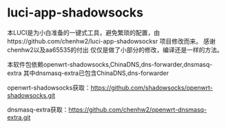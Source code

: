 # luci-app-shadowsocks
本LUCI是为小白准备的一键式工具，避免繁琐的配置，由https://github.com/chenhw2/luci-app-shadowsocksr 项目修改而来。
感谢chenhw2以及aa65535的付出
仅仅是做了小部分的修改，编译还是一样的方法。

本软件包依赖openwrt-shadowsocks,ChinaDNS,dns-forwarder,dnsmasq-extra
其中dnsmasq-extra已包含ChinaDNS,dns-forwarder

openwrt-shadowsocks获取：https://github.com/shadowsocks/openwrt-shadowsocks.git

dnsmasq-extra获取：https://github.com/chenhw2/openwrt-dnsmasq-extra.git
